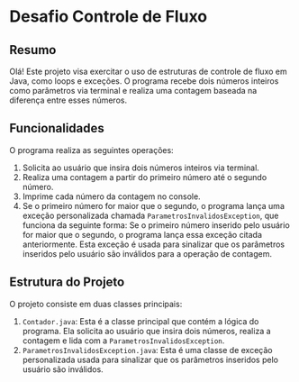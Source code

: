 # Desafio Controle de Fluxo

## Resumo

Olá! Este projeto visa exercitar o uso de estruturas de controle de fluxo em Java, como loops e exceções. O programa recebe dois números inteiros como parâmetros via terminal e realiza uma contagem baseada na diferença entre esses números.

## Funcionalidades

O programa realiza as seguintes operações:

1. Solicita ao usuário que insira dois números inteiros via terminal.
2. Realiza uma contagem a partir do primeiro número até o segundo número.
3. Imprime cada número da contagem no console.
4. Se o primeiro número for maior que o segundo, o programa lança uma exceção personalizada chamada `ParametrosInvalidosException`, que funciona da seguinte forma: Se o primeiro número inserido pelo usuário for maior que o segundo, o programa lança essa exceção citada anteriormente. Esta exceção é usada para sinalizar que os parâmetros inseridos pelo usuário são inválidos para a operação de contagem.

## Estrutura do Projeto

O projeto consiste em duas classes principais:

1. `Contador.java`: Esta é a classe principal que contém a lógica do programa. Ela solicita ao usuário que insira dois números, realiza a contagem e lida com a `ParametrosInvalidosException`.
2. `ParametrosInvalidosException.java`: Esta é uma classe de exceção personalizada usada para sinalizar que os parâmetros inseridos pelo usuário são inválidos.
